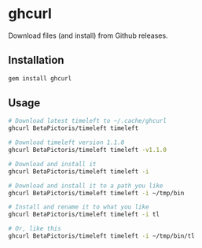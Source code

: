 # ghcurl

Download files (and install) from Github releases.

## Installation

```bash
gem install ghcurl
```

## Usage

```bash
# Download latest timeleft to ~/.cache/ghcurl
ghcurl BetaPictoris/timeleft timeleft

# Download timeleft version 1.1.0
ghcurl BetaPictoris/timeleft timeleft -v1.1.0

# Download and install it
ghcurl BetaPictoris/timeleft timeleft -i 

# Download and install it to a path you like
ghcurl BetaPictoris/timeleft timeleft -i ~/tmp/bin

# Install and rename it to what you like
ghcurl BetaPictoris/timeleft timeleft -i tl

# Or, like this
ghcurl BetaPictoris/timeleft timeleft -i ~/tmp/bin/tl
```

